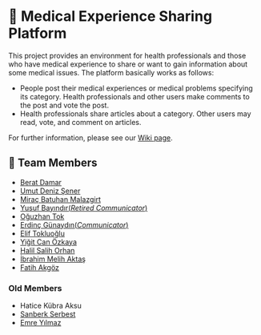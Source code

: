 # 🏥 Medical Experience Sharing Platform 

 This project provides an environment for health professionals and those who have medical experience to share or want to gain information about some medical issues. The platform basically works as follows:
 * People post their medical experiences or medical problems specifying its category. Health professionals and other users make comments to the post and vote the post.
 * Health professionals share articles about a category. Other users may read, vote, and comment on articles.

For further information, please see our [Wiki page](https://github.com/bounswe/bounswe2022group4/wiki).
## 🐝  Team Members

  * [Berat Damar](https://github.com/bounswe/bounswe2022group4/wiki/Berat-Damar)
  * [Umut Deniz Şener](https://github.com/bounswe/bounswe2022group4/wiki/Umut-Deniz-%C5%9Eener)
  * [Miraç Batuhan Malazgirt](https://github.com/bounswe/bounswe2022group4/wiki/Mira%C3%A7-Batuhan-Malazgirt)
  * [Yusuf Bayındır(*Retired Communicator*)](https://github.com/bounswe/bounswe2022group4/wiki/Yusuf-Bay%C4%B1nd%C4%B1r)
  * [Oğuzhan Tok](https://github.com/bounswe/bounswe2022group4/wiki/O%C4%9Fuzhan-Tok)
  * [Erdinç Günaydın(*Communicator*)](https://github.com/bounswe/bounswe2022group4/wiki/Erdinç-Günaydın)
  * [Elif Tokluoğlu](https://github.com/bounswe/bounswe2022group4/wiki/Elif-Tokluo%C4%9Flu)
  * [Yiğit Can Özkaya](https://github.com/bounswe/bounswe2022group4/wiki/Yigit-Can-Ozkaya)
  * [Halil Salih Orhan](https://github.com/bounswe/bounswe2022group4/wiki/Halil-Salih-Orhan)
  * [İbrahim Melih Aktaş]()
  * [Fatih Akgöz]()
  
   ### **Old Members**
   * Hatice Kübra Aksu
   * [Sanberk Serbest](https://github.com/bounswe/bounswe2022group4/wiki/Sanberk-Serbest)
   * [Emre Yılmaz](https://github.com/bounswe/bounswe2022group4/wiki/Emre-Y%C4%B1lmaz)
  
  
  

